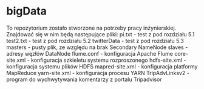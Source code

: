 # bigData
To repozytorium zostało stworzone na potrzeby pracy inżynierskiej.
Znajdować się w nim będą następujące pliki:
pi.txt - test z pod rozdziału 5.1
test2.txt - test z pod rozdziału 5.2
twitterData - test z pod rozdziału 5.3
masters - pusty plik, ze względu na brak Secondary NameNode
slaves - adresy węzłów DataNode
flume.conf - konfiguracja Apache Flume
core-site.xml - konfiguracja szkieletu systemu rozproszonego
hdfs-site.xml - konfiguracja systemu plików HDFS
mapred-site.xml - konfiguracja platformy MapReduce
yarn-site.xml - konfiguracja procesu YARN
TripAdvLinksv2 - program do wychwytywania komentarzy z portalu Tripadvisor
